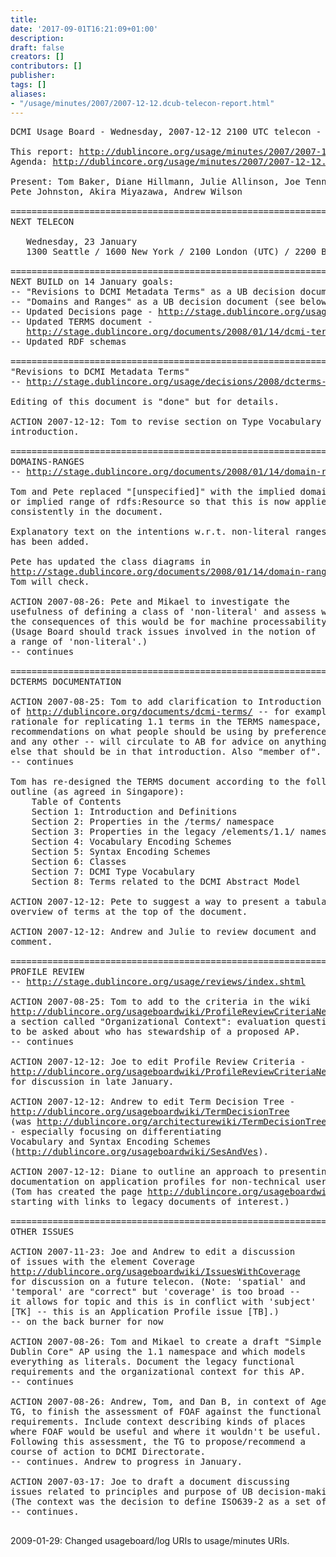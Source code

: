 ```yaml
---
title: 
date: '2017-09-01T16:21:09+01:00'
description: 
draft: false
creators: []
contributors: []
publisher: 
tags: []
aliases:
- "/usage/minutes/2007/2007-12-12.dcub-telecon-report.html"
---
```


<pre>
DCMI Usage Board - Wednesday, 2007-12-12 2100 UTC telecon - report

This report: <a href="http://dublincore.org/usage/minutes/2007/2007-12-12.dcub-telecon-report.html">http://dublincore.org/usage/minutes/2007/2007-12-12.dcub-telecon-report.html</a>
Agenda: <a href="http://dublincore.org/usage/minutes/2007/2007-12-12.dcub-telecon-agenda.html">http://dublincore.org/usage/minutes/2007/2007-12-12.dcub-telecon-agenda.html</a>

Present: Tom Baker, Diane Hillmann, Julie Allinson, Joe Tennis, 
Pete Johnston, Akira Miyazawa, Andrew Wilson

======================================================================
NEXT TELECON
   
   Wednesday, 23 January
   1300 Seattle / 1600 New York / 2100 London (UTC) / 2200 Berlin / 0600 Tokyo+ / 0800 Sydney+

======================================================================
NEXT BUILD on 14 January goals:
-- "Revisions to DCMI Metadata Terms" as a UB decision document (see below)
-- "Domains and Ranges" as a UB decision document (see below)
-- Updated Decisions page - <a href="http://stage.dublincore.org/usage/decisions/#Decision-2008-01">http://stage.dublincore.org/usage/decisions/#Decision-2008-01</a>
-- Updated TERMS document -
   <a href="http://stage.dublincore.org/documents/2008/01/14/dcmi-terms/index.shtml">http://stage.dublincore.org/documents/2008/01/14/dcmi-terms/index.shtml</a>
-- Updated RDF schemas

======================================================================
"Revisions to DCMI Metadata Terms" 
-- <a href="http://stage.dublincore.org/usage/decisions/2008/dcterms-changes/index.shtml">http://stage.dublincore.org/usage/decisions/2008/dcterms-changes/index.shtml</a>

Editing of this document is "done" but for details.

ACTION 2007-12-12: Tom to revise section on Type Vocabulary in 
introduction.

======================================================================
DOMAINS-RANGES
-- <a href="http://stage.dublincore.org/documents/2008/01/14/domain-range/">http://stage.dublincore.org/documents/2008/01/14/domain-range/</a>

Tom and Pete replaced "[unspecified]" with the implied domain
or implied range of rdfs:Resource so that this is now applied
consistently in the document.  

Explanatory text on the intentions w.r.t. non-literal ranges
has been added.

Pete has updated the class diagrams in
<a href="http://stage.dublincore.org/documents/2008/01/14/domain-range/">http://stage.dublincore.org/documents/2008/01/14/domain-range/</a>.
Tom will check.

ACTION 2007-08-26: Pete and Mikael to investigate the
usefulness of defining a class of 'non-literal' and assess what
the consequences of this would be for machine processability.
(Usage Board should track issues involved in the notion of
a range of 'non-literal'.)
-- continues

======================================================================
DCTERMS DOCUMENTATION

ACTION 2007-08-25: Tom to add clarification to Introduction
of <a href="http://dublincore.org/documents/dcmi-terms/">http://dublincore.org/documents/dcmi-terms/</a> -- for example
rationale for replicating 1.1 terms in the TERMS namespace,
recommendations on what people should be using by preference,
and any other -- will circulate to AB for advice on anything
else that should be in that introduction. Also "member of".
-- continues

Tom has re-designed the TERMS document according to the following
outline (as agreed in Singapore):
    Table of Contents
    Section 1: Introduction and Definitions
    Section 2: Properties in the /terms/ namespace
    Section 3: Properties in the legacy /elements/1.1/ namespace
    Section 4: Vocabulary Encoding Schemes
    Section 5: Syntax Encoding Schemes
    Section 6: Classes
    Section 7: DCMI Type Vocabulary
    Section 8: Terms related to the DCMI Abstract Model

ACTION 2007-12-12: Pete to suggest a way to present a tabular
overview of terms at the top of the document.

ACTION 2007-12-12: Andrew and Julie to review document and 
comment.

======================================================================
PROFILE REVIEW
-- <a href="http://stage.dublincore.org/usage/reviews/index.shtml">http://stage.dublincore.org/usage/reviews/index.shtml</a>

ACTION 2007-08-25: Tom to add to the criteria in the wiki
<a href="http://dublincore.org/usageboardwiki/ProfileReviewCriteriaNew">http://dublincore.org/usageboardwiki/ProfileReviewCriteriaNew</a>
a section called "Organizational Context": evaluation questions
to be asked about who has stewardship of a proposed AP.
-- continues

ACTION 2007-12-12: Joe to edit Profile Review Criteria -
<a href="http://dublincore.org/usageboardwiki/ProfileReviewCriteriaNew">http://dublincore.org/usageboardwiki/ProfileReviewCriteriaNew</a> -
for discussion in late January.

ACTION 2007-12-12: Andrew to edit Term Decision Tree -
<a href="http://dublincore.org/usageboardwiki/TermDecisionTree">http://dublincore.org/usageboardwiki/TermDecisionTree</a>
(was <a href="http://dublincore.org/architecturewiki/TermDecisionTree">http://dublincore.org/architecturewiki/TermDecisionTree</a>)
- especially focusing on differentiating
Vocabulary and Syntax Encoding Schemes
(<a href="http://dublincore.org/usageboardwiki/SesAndVes">http://dublincore.org/usageboardwiki/SesAndVes</a>).

ACTION 2007-12-12: Diane to outline an approach to presenting
documentation on application profiles for non-technical users.
(Tom has created the page <a href="http://dublincore.org/usageboardwiki/IntroToProfiles">http://dublincore.org/usageboardwiki/IntroToProfiles</a>
starting with links to legacy documents of interest.)

======================================================================
OTHER ISSUES

ACTION 2007-11-23: Joe and Andrew to edit a discussion
of issues with the element Coverage
<a href="http://dublincore.org/usageboardwiki/IssuesWithCoverage">http://dublincore.org/usageboardwiki/IssuesWithCoverage</a>
for discussion on a future telecon. (Note: 'spatial' and
'temporal' are "correct" but 'coverage' is too broad --
it allows for topic and this is in conflict with 'subject'
[TK] -- this is an Application Profile issue [TB].)
-- on the back burner for now

ACTION 2007-08-26: Tom and Mikael to create a draft "Simple
Dublin Core" AP using the 1.1 namespace and which models
everything as literals. Document the legacy functional
requirements and the organizational context for this AP.
-- continues

ACTION 2007-08-26: Andrew, Tom, and Dan B, in context of Agents
TG, to finish the assessment of FOAF against the functional
requirements. Include context describing kinds of places
where FOAF would be useful and where it wouldn't be useful.
Following this assessment, the TG to propose/recommend a
course of action to DCMI Directorate.
-- continues. Andrew to progress in January.

ACTION 2007-03-17: Joe to draft a document discussing
issues related to principles and purpose of UB decision-making.
(The context was the decision to define ISO639-2 as a set of codes.)
-- continues.

</pre>2009-01-29: Changed usageboard/log URIs to usage/minutes URIs.
